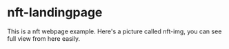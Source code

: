 # nft-landingpage

This is a nft webpage example.
Here's a picture called nft-img, you can see full view from here easily.
